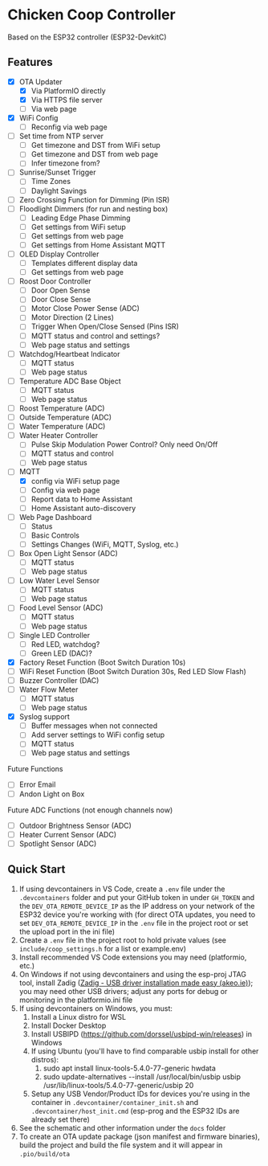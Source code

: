 # Chicken Coop Controller

Based on the ESP32 controller (ESP32-DevkitC)

## Features

* [x] OTA Updater
    * [x] Via PlatformIO directly
    * [x] Via HTTPS file server
    * [ ] Via web page
* [x] WiFi Config
    * [ ] Reconfig via web page
* [ ] Set time from NTP server
    * [ ] Get timezone and DST from WiFi setup
    * [ ] Get timezone and DST from web page
    * [ ] Infer timezone from?
* [ ] Sunrise/Sunset Trigger
    * [ ] Time Zones
    * [ ] Daylight Savings
* [ ] Zero Crossing Function for Dimming (Pin ISR)
* [ ] Floodlight Dimmers (for run and nesting box)
    * [ ] Leading Edge Phase Dimming
    * [ ] Get settings from WiFi setup
    * [ ] Get settings from web page
    * [ ] Get settings from Home Assistant MQTT
* [ ] OLED Display Controller
    * [ ] Templates different display data
    * [ ] Get settings from web page
* [ ] Roost Door Controller
    * [ ] Door Open Sense
    * [ ] Door Close Sense
    * [ ] Motor Close Power Sense (ADC)
    * [ ] Motor Direction (2 Lines)
    * [ ] Trigger When Open/Close Sensed (Pins ISR)
    * [ ] MQTT status and control and settings?
    * [ ] Web page status and settings
* [ ] Watchdog/Heartbeat Indicator
    * [ ] MQTT status
    * [ ] Web page status
* [ ] Temperature ADC Base Object
    * [ ] MQTT status
    * [ ] Web page status
* [ ] Roost Temperature (ADC)
* [ ] Outside Temperature (ADC)
* [ ] Water Temperature (ADC)
* [ ] Water Heater Controller
    * [ ] Pulse Skip Modulation Power Control? Only need On/Off
    * [ ] MQTT status and control
    * [ ] Web page status
* [ ] MQTT
    * [x] config via WiFi setup page
    * [ ] Config via web page
    * [ ] Report data to Home Assistant
    * [ ] Home Assistant auto-discovery
* [ ] Web Page Dashboard
    * [ ] Status
    * [ ] Basic Controls
    * [ ] Settings Changes (WiFi, MQTT, Syslog, etc.)
* [ ] Box Open Light Sensor (ADC)
    * [ ] MQTT status
    * [ ] Web page status
* [ ] Low Water Level Sensor
    * [ ] MQTT status
    * [ ] Web page status
* [ ] Food Level Sensor (ADC)
    * [ ] MQTT status
    * [ ] Web page status
* [ ] Single LED Controller
    * [ ] Red LED, watchdog?
    * [ ] Green LED (DAC)?
* [x] Factory Reset Function (Boot Switch Duration 10s)
* [ ] WiFi Reset Function (Boot Switch Duration 30s, Red LED Slow Flash)
* [ ] Buzzer Controller (DAC)
* [ ] Water Flow Meter
    * [ ] MQTT status
    * [ ] Web page status
* [x] Syslog support
    * [ ] Buffer messages when not connected
    * [ ] Add server settings to WiFi config setup
    * [ ] MQTT status
    * [ ] Web page status and settings

Future Functions

* [ ] Error Email
* [ ] Andon Light on Box

Future ADC Functions (not enough channels now)

* [ ] Outdoor Brightness Sensor (ADC)
* [ ] Heater Current Sensor (ADC)
* [ ] Spotlight Sensor (ADC)

## Quick Start

1. If using devcontainers in VS Code, create a `.env` file under the `.devcontainers` folder and put your GitHub token in under `GH_TOKEN` and the `DEV_OTA_REMOTE_DEVICE_IP` as the IP address on your network of the ESP32 device you're working with (for direct OTA updates, you need to set `DEV_OTA_REMOTE_DEVICE_IP` in the `.env` file in the project root or set the upload port in the ini file)
2. Create a `.env` file in the project root to hold private values (see `include/coop_settings.h` for a list or example.env)
3. Install recommended VS Code extensions you may need (platformio, etc.)
4. On Windows if not using devcontainers and using the esp-proj JTAG tool, install Zadig ([Zadig - USB driver installation made easy (akeo.ie)](https://zadig.akeo.ie/)); you may need other USB drivers; adjust any ports for debug or monitoring in the platformio.ini file
5. If using devcontainers on Windows, you must:
    1. Install a Linux distro for WSL
    2. Install Docker Desktop
    3. Install USBIPD (https://github.com/dorssel/usbipd-win/releases) in Windows
    4. If using Ubuntu (you'll have to find comparable usbip install for other distros):
        1. sudo apt install linux-tools-5.4.0-77-generic hwdata
        2. sudo update-alternatives --install /usr/local/bin/usbip usbip /usr/lib/linux-tools/5.4.0-77-generic/usbip 20
    5. Setup any USB Vendor/Product IDs for devices you're using in the container in `.devcontainer/container_init.sh` and `.devcontainer/host_init.cmd` (esp-prog and the ESP32 IDs are already set there)
6. See the schematic and other information under the `docs` folder
7. To create an OTA update package (json manifest and firmware binaries), build the project and build the file system and it will appear in `.pio/build/ota`